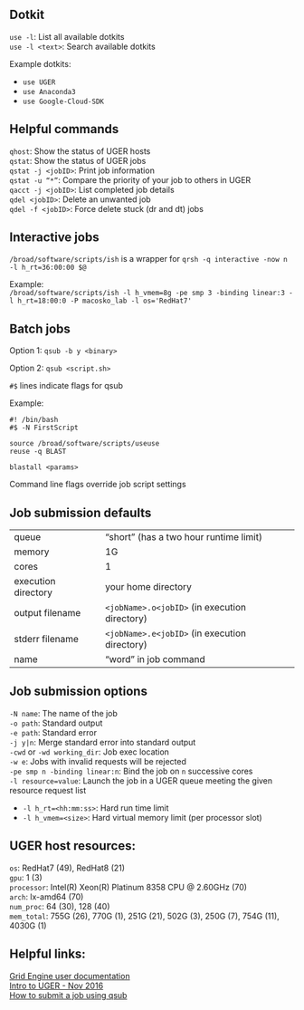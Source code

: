 ## Dotkit
`use -l`: List all available dotkits  
`use -l <text>`: Search available dotkits

Example dotkits:
* `use UGER`
* `use Anaconda3`
* `use Google-Cloud-SDK`


## Helpful commands
`qhost`: Show the status of UGER hosts  
`qstat`: Show the status of UGER jobs  
`qstat -j <jobID>`: Print job information  
`qstat -u “*”`: Compare the priority of your job to others in UGER  
`qacct -j <jobID>`: List completed job details  
`qdel <jobID>`: Delete an unwanted job  
`qdel -f <jobID>`: Force delete stuck (dr and dt) jobs  


## Interactive jobs
`/broad/software/scripts/ish` is a wrapper for `qrsh -q interactive -now n -l h_rt=36:00:00 $@`

Example:  
```/broad/software/scripts/ish -l h_vmem=8g -pe smp 3 -binding linear:3 -l h_rt=18:00:0 -P macosko_lab -l os='RedHat7'```


## Batch jobs

Option 1: `qsub -b y <binary>`

Option 2: `qsub <script.sh>`

`#$` lines indicate flags for qsub

Example:
```
#! /bin/bash
#$ -N FirstScript

source /broad/software/scripts/useuse
reuse -q BLAST

blastall <params>
```

Command line flags override job script settings


## Job submission defaults
|                     |                                               |
|---------------------|-----------------------------------------------|
| queue               | “short” (has a two hour runtime limit)        |
| memory              | 1G                                            |
| cores               | 1
| execution directory | your home directory                           |
| output filename     | `<jobName>.o<jobID>` (in execution directory) |
| stderr filename     | `<jobName>.e<jobID>` (in execution directory) |
| name                | “word” in job command                         |


## Job submission options
`-N name`: The name of the job  
`-o path`: Standard output  
`-e path`: Standard error  
`-j y|n`: Merge standard error into standard output  
`-cwd` or `-wd working_dir`: Job exec location  
`-w e`: Jobs with invalid requests will be rejected  
`-pe smp n -binding linear:n`: Bind the job on `n` successive cores  
`-l resource=value`: Launch the job in a UGER queue meeting the given resource request list
* `-l h_rt=<hh:mm:ss>`: Hard run time limit
* `-l h_vmem=<size>`: Hard virtual memory limit (per processor slot)


## UGER host resources:
`os`: RedHat7 (49), RedHat8 (21)  
`gpu`: 1 (3)  
`processor`: Intel(R) Xeon(R) Platinum 8358 CPU @ 2.60GHz (70)  
`arch`: lx-amd64 (70)  
`num_proc`: 64 (30), 128 (40)  
`mem_total`: 755G (26), 770G (1), 251G (21), 502G (3), 250G (7), 754G (11), 4030G (1)  


## Helpful links:
[Grid Engine user documentation](https://backstage.broadinstitute.org/docs/default/component/ge-user-docs)  
[Intro to UGER - Nov 2016](https://data.broadinstitute.org/bits_demo/user_education_sessions/Intro2UGER/I2U-Nov2106/Intro2UGER.pdf)  
[How to submit a job using qsub](https://bioinformatics.mdc-berlin.de/intro2UnixandSGE/sun_grid_engine_for_beginners/how_to_submit_a_job_using_qsub.html)  
